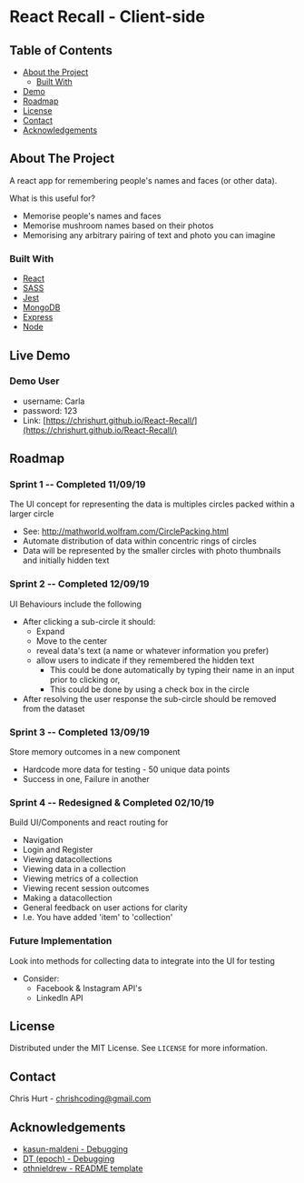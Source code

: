 # React Recall - Client-side

## Table of Contents

* [About the Project](#about-the-project)
  * [Built With](#built-with)
* [Demo](#demo)
* [Roadmap](#roadmap)
* [License](#license)
* [Contact](#contact)
* [Acknowledgements](#acknowledgements)

## About The Project

A react app for remembering people's names and faces (or other data).

What is this useful for?
- Memorise people's names and faces
- Memorise mushroom names based on their photos
- Memorising any arbitrary pairing of text and photo you can imagine

### Built With
* [React](https://reactjs.org/)
* [SASS](https://sass-lang.com/)
* [Jest](https://jestjs.io/)
* [MongoDB](https://www.mongodb.com/)
* [Express](https://expressjs.com/)
* [Node](https://nodejs.org/en/)

## Live Demo
### Demo User
 - username: Carla
 - password: 123
 - Link: [https://chrishurt.github.io/React-Recall/](https://chrishurt.github.io/React-Recall/)

## Roadmap
### Sprint 1 -- Completed 11/09/19
The UI concept for representing the data is multiples circles packed within a larger circle
  - See: http://mathworld.wolfram.com/CirclePacking.html
  - Automate distribution of data within concentric rings of circles
  - Data will be represented by the smaller circles with photo thumbnails and initially hidden text

### Sprint 2 -- Completed 12/09/19
UI Behaviours include the following 
  - After clicking a sub-circle it should:
    - Expand
    - Move to the center
    - reveal data's text (a name or whatever information you prefer)
    - allow users to indicate if they remembered the hidden text
      - This could be done automatically by typing their name in an input prior to clicking or,
      - This could be done by using a check box in the circle
  - After resolving the user response the sub-circle should be removed from the dataset

### Sprint 3 -- Completed 13/09/19
Store memory outcomes in a new component
  - Hardcode more data for testing - 50 unique data points
  - Success in one, Failure in another

### Sprint 4 -- Redesigned & Completed 02/10/19
Build UI/Components and react routing for
 - Navigation
 - Login and Register
 - Viewing datacollections
  - Viewing data in a collection
  - Viewing metrics of a collection
  - Viewing recent session outcomes
 - Making a datacollection
 - General feedback on user actions for clarity
  - I.e. You have added 'item' to 'collection'

### Future Implementation
Look into methods for collecting data to integrate into the UI for testing
  - Consider:
    - Facebook & Instagram API's
    - LinkedIn API

## License

Distributed under the MIT License. See `LICENSE` for more information.

<!-- CONTACT -->
## Contact

Chris Hurt - chrishcoding@gmail.com

<!-- ACKNOWLEDGEMENTS -->
## Acknowledgements
* [kasun-maldeni - Debugging](https://github.com/kasun-maldeni)
* [DT (epoch) - Debugging](https://github.com/epoch)
* [othnieldrew - README template](https://github.com/othneildrew/Best-README-Template)